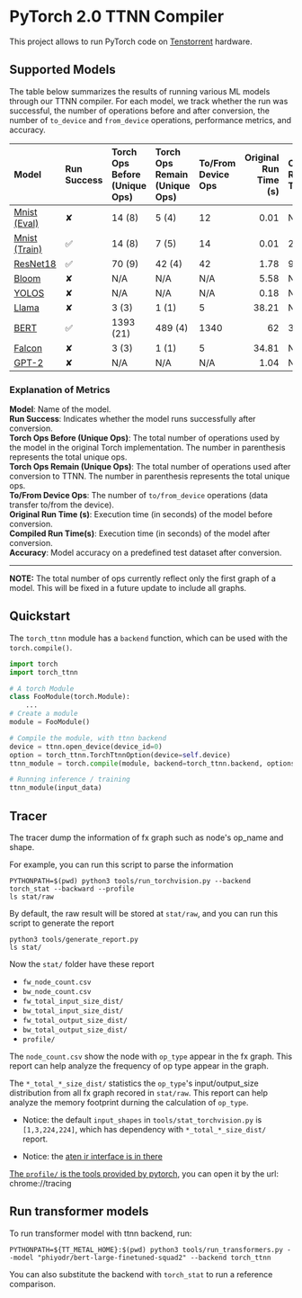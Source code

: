[comment]: <> (This README.md was generated by tools/collect_metrics.py.)
[comment]: <> (Please modify docs/README.md.in and/or collect_metrics.py to make permanent changes.)

# PyTorch 2.0 TTNN Compiler
This project allows to run PyTorch code on [Tenstorrent](https://tenstorrent.com/) hardware.

## Supported Models

The table below summarizes the results of running various ML models through our TTNN compiler. For each model, we track whether the run was successful, the number of operations before and after conversion, the number of `to_device` and `from_device` operations, performance metrics, and accuracy.

| Model                               | Run Success   | Torch Ops Before (Unique Ops)   | Torch Ops Remain (Unique Ops)   | To/From Device Ops   |   Original Run Time (s) | Compiled Run Time(s)   | Accuracy   |
|:------------------------------------|:--------------|:--------------------------------|:--------------------------------|:---------------------|------------------------:|:-----------------------|:-----------|
| [Mnist (Eval)](tests/models/mnist)  | ✘             | 14 (8)                          | 5 (4)                           | 12                   |                    0.01 | N/A                    | N/A        |
| [Mnist (Train)](tests/models/mnist) | ✅            | 14 (8)                          | 7 (5)                           | 14                   |                    0.01 | 2.52                   | 0.64       |
| [ResNet18](tests/models/resnet)     | ✅            | 70 (9)                          | 42 (4)                          | 42                   |                    1.78 | 9.46                   | 1.0        |
| [Bloom](tests/models/bloom)         | ✘             | N/A                             | N/A                             | N/A                  |                    5.58 | N/A                    | N/A        |
| [YOLOS](tests/models/yolos)         | ✘             | N/A                             | N/A                             | N/A                  |                    0.18 | N/A                    | N/A        |
| [Llama](tests/models/llama)         | ✘             | 3 (3)                           | 1 (1)                           | 5                    |                   38.21 | N/A                    | N/A        |
| [BERT](tests/models/bert)           | ✅            | 1393 (21)                       | 489 (4)                         | 1340                 |                   62    | 36.17                  | 0.99       |
| [Falcon](tests/models/falcon)       | ✘             | 3 (3)                           | 1 (1)                           | 5                    |                   34.81 | N/A                    | N/A        |
| [GPT-2](tests/models/gpt2)          | ✘             | N/A                             | N/A                             | N/A                  |                    1.04 | N/A                    | N/A        |

### Explanation of Metrics

**Model**: Name of the model.  
**Run Success**: Indicates whether the model runs successfully after conversion.  
**Torch Ops Before (Unique Ops)**: The total number of operations used by the model in the original Torch implementation. The number in parenthesis represents the total unique ops.  
**Torch Ops Remain (Unique Ops)**: The total number of operations used after conversion to TTNN. The number in parenthesis represents the total unique ops.  
**To/From Device Ops**: The number of `to/from_device` operations (data transfer to/from the device).  
**Original Run Time (s)**: Execution time (in seconds) of the model before conversion.  
**Compiled Run Time(s)**: Execution time (in seconds) of the model after conversion.  
**Accuracy**: Model accuracy on a predefined test dataset after conversion.  
***
**NOTE:** The total number of ops currently reflect only the first graph of a model. This will be fixed in a future update to include all graphs.  

## Quickstart

The `torch_ttnn` module has a `backend` function, which can be used with the `torch.compile()`.

```python
import torch
import torch_ttnn

# A torch Module
class FooModule(torch.Module):
    ...
# Create a module
module = FooModule()

# Compile the module, with ttnn backend
device = ttnn.open_device(device_id=0)
option = torch_ttnn.TorchTtnnOption(device=self.device)
ttnn_module = torch.compile(module, backend=torch_ttnn.backend, options=option)

# Running inference / training
ttnn_module(input_data)
```

## Tracer
The tracer dump the information of fx graph such as node's op_name and shape.

For example, you can run this script to parse the information
```
PYTHONPATH=$(pwd) python3 tools/run_torchvision.py --backend torch_stat --backward --profile
ls stat/raw
```

By default, the raw result will be stored at `stat/raw`, and you can run this script to generate the report
```
python3 tools/generate_report.py
ls stat/
```
Now the `stat/` folder have these report
 - `fw_node_count.csv`
 - `bw_node_count.csv`
 - `fw_total_input_size_dist/`
 - `bw_total_input_size_dist/`
 - `fw_total_output_size_dist/`
 - `bw_total_output_size_dist/`
 - `profile/`

The `node_count.csv` show the node with `op_type` appear in the fx graph. This report can help analyze the frequency of op type appear in the graph.

The `*_total_*_size_dist/` statistics the `op_type`'s input/output_size distribution from all fx graph recored in `stat/raw`. This report can help analyze the memory footprint durning the calculation of `op_type`.

 - Notice: the default `input_shapes` in `tools/stat_torchvision.py` is `[1,3,224,224]`, which has dependency with `*_total_*_size_dist/` report.

 - Notice: the [aten ir interface is in there](https://pytorch.org/docs/stable/torch.compiler_ir.html)

[The `profile/` is the tools provided by pytorch](https://pytorch.org/tutorials/recipes/recipes/profiler_recipe.html), you can open it by the url: chrome://tracing

## Run transformer models
To run transformer model with ttnn backend, run:
```
PYTHONPATH=${TT_METAL_HOME}:$(pwd) python3 tools/run_transformers.py --model "phiyodr/bert-large-finetuned-squad2" --backend torch_ttnn
```

You can also substitute the backend with `torch_stat` to run a reference comparison.

